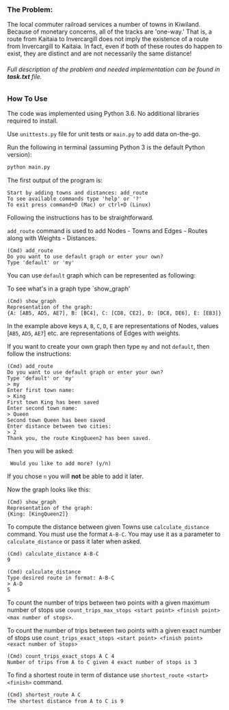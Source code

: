 ### The Problem:  
The local commuter railroad services a number of towns in Kiwiland.  Because of monetary concerns, all of the tracks are 'one-way.' That is, a route from Kaitaia to Invercargill does not imply the existence of a route from Invercargill to Kaitaia.  In fact, even if both of these routes do happen to exist, they are distinct and are not necessarily the same distance!

###### Full description of the problem and needed implementation can be found in __task.txt__ file.


### How To Use

The code was implemented using Python 3.6. No additional libraries required to install.

Use `unittests.py` file for unit tests or `main.py` to add data on-the-go.

Run the following in terminal (assuming Python 3 is the default Python version):
```bash
python main.py
```

The first output of the program is:

```
Start by adding towns and distances: add_route
To see available commands type 'help' or '?'
To exit press command+D (Mac) or ctrl+D (Linux)

```

Following the instructions has to be straightforward.

`add_route` command is used to add Nodes - Towns and Edges - Routes along with Weights - Distances.

```
(Cmd) add_route
Do you want to use default graph or enter your own?
Type 'default' or 'my'

```

You can use `default` graph which can be represented as following:

To see what's in a graph type `show_graph'

```
(Cmd) show_graph
Representation of the graph:
{A: [AB5, AD5, AE7], B: [BC4], C: [CD8, CE2], D: [DC8, DE6], E: [EB3]}

```

In the example above keys `A`, `B`, `C`, `D`, `E` are representations of Nodes, values [`AB5`, `AD5`, `AE7`] etc. are representations of Edges with weights.

If you want to create your own graph then type `my` and not `default`, then follow the instructions:

```
(Cmd) add_route
Do you want to use default graph or enter your own?
Type 'default' or 'my'
> my
Enter first town name: 
> King
First town King has been saved
Enter second town name: 
> Queen
Second town Queen has been saved
Enter distance between two cities: 
> 2
Thank you, the route KingQueen2 has been saved.

```

Then you will be asked:

```
 Would you like to add more? (y/n)

```
If you chose `n` you will __not__ be able to add it later.

Now the graph looks like this: 

```
(Cmd) show_graph
Representation of the graph:
{King: [KingQueen2]}
```

To compute the distance between given Towns use `calculate_distance` command. 
You must use the format `A-B-C`.
You may use it as a parameter to `calculate_distance` or pass it later when asked.

```
(Cmd) calculate_distance A-B-C
9
```

```
(Cmd) calculate_distance
Type desired route in format: A-B-C
> A-D
5

```

To count the number of trips between two points with a given maximum number of stops use `count_trips_max_stops <start point> <finish point> <max number of stops>`.

To count the number of trips between two points with a given exact number of stops use `count_trips_exact_stops <start point> <finish point> <exact number of stops>`

```
(Cmd) count_trips_exact_stops A C 4
Number of trips from A to C given 4 exact number of stops is 3
```

To find a shortest route in term of distance use `shortest_route <start> <finish>` command.

```bash
(Cmd) shortest_route A C
The shortest distance from A to C is 9
```